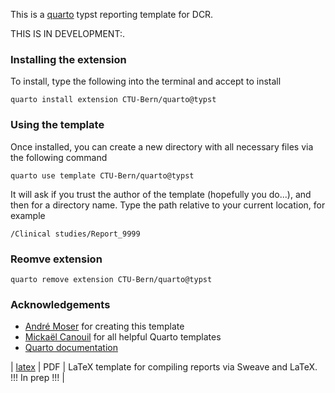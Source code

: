 
This is a [quarto](https://quarto.org) typst reporting template for DCR.

THIS IS IN DEVELOPMENT:.

### Installing the extension

To install, type the following into the terminal and accept to install

```
quarto install extension CTU-Bern/quarto@typst
```

### Using the template

Once installed, you can create a new directory with all necessary files via the following command 

```
quarto use template CTU-Bern/quarto@typst
```

It will ask if you trust the author of the template (hopefully you do...), and then for a directory name. Type the path relative to your current location, for example

```
/Clinical studies/Report_9999
```

### Reomve extension

```
quarto remove extension CTU-Bern/quarto@typst
```

### Acknowledgements

- [André Moser](https://github.com/MoserGithub) for creating this template
- [Mickaël Canouil](https://github.com/mcanouil/awesome-quarto) for all helpful Quarto templates
- [Quarto documentation](https://quarto.org/docs/extensions/formats.html)


| [latex](https://github.com/CTU-Bern/quarto/tree/latex) | PDF | LaTeX template for compiling reports via Sweave and LaTeX. !!! In prep !!! |


